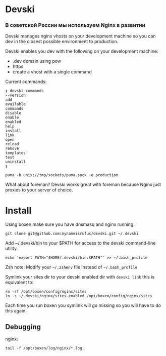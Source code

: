 # Devski

### В советской России мы используем Nginx в развитии

Devski manages nginx vhosts on your development machine so you can dev in the 
closest possible environment to production.

Devski enables you dev with the following on your development machine:

* .dev domain using pow
* https
* create a vhost with a single command

Current commands:

```shell
❯ devski commands
--version
add
available
commands
disable
enable
enabled
help
install
link
open
reload
remove
templates
test
uninstall
❯
```

```shell
puma -b unix://tmp/sockets/puma.sock -e production
```

What about foreman? Devski works great with foreman because Nginx just proxies
to your server of choice.

# Install

Using boxen make sure you have dnsmasq and nginx running.

```shell
git clone git@github.com:mynameisrufus/devski.git ~/.devski
```

Add ~/.devski/bin to your $PATH for access to the devski command-line utility.

```shell
echo 'export PATH="$HOME/.devski/bin:$PATH"' >> ~/.bash_profile
```

Zsh note: Modify your `~/.zshenv` file instead of `~/.bash_profile`

Symlink your sites dir to your devski enabled dir with `devski link` this is
equivalent to:

```shell
rm -rf /opt/boxen/config/nginx/sites
ln -s ~/.devski/nginx/sites-enabled /opt/boxen/config/nginx/sites
```

Each time you run boxen you symlink will go missing so you will have to do this
again.

## Debugging

nginx:

``` 
tail -f /opt/boxen/log/nginx/*.log
```
